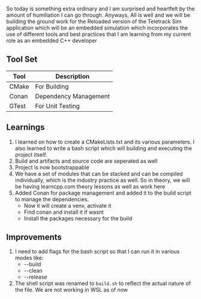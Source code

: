 So today is something extra ordinary and I am surprised and heartfelt by the amount of humiliation I can go through. Anyways, All is well and we will be building the ground work for the Reloaded version of the Teletrack Sim application which will be an embedded simulation which incorporates the use of different tools and best practices that I am learning from my current role as an embedded C++ developer

## Tool Set

| Tool  | Description           |
| ----- | --------------------- |
| CMake | For Building          |
| Conan | Dependency Management |
| GTest | For Unit Testing      |

## Learnings

1. I learned on how to create a CMakeLists.txt and its various parameters. I also learned to write a bash script which will building and executing the project itself.
2. Build and artifacts and source code are seperated as well
3. Project is now bootstrappable
4. We have a set of modules that can be stacked and can be compiled individually, which is the industry practice as well. So in theory, we will be having learncpp.com theory lessons as well as work here
5. Added Conan for package management and added it to the build script to manage the dependencies.
   - Now it will create a venv, activate it
   - Find conan and install it if wasnt
   - Install the packages necessary for the build

## Improvements

1. I need to add flags for the bash script so that I can run it in various modes like:
   - --build
   - --clean
   - --release
2. The shell script was renamed to `build.sh` to reflect the actual nature of the file. We are not working in WSL as of now
